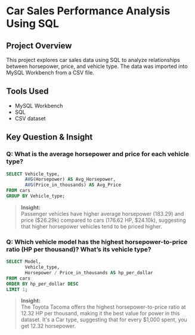 # Car Sales Performance Analysis Using SQL

## Project Overview
This project explores car sales data using SQL to analyze relationships between horsepower, price, and vehicle type. The data was imported into MySQL Workbench from a CSV file.

## Tools Used
- MySQL Workbench
- SQL
- CSV dataset

## Key Question & Insight

### Q: What is the average horsepower and price for each vehicle type?

```sql
SELECT Vehicle_type, 
       AVG(Horsepower) AS Avg_Horsepower, 
       AVG(Price_in_thousands) AS Avg_Price
FROM cars
GROUP BY Vehicle_type;
```

> **Insight:**  
> Passenger vehicles have higher average horsepower (183.29) and price ($26.29k) compared to cars (176.62 HP, $24.10k), suggesting that higher horsepower vehicles tend to be priced higher.

### Q: Which vehicle model has the highest horsepower-to-price ratio (HP per thousand)? What’s its vehicle type?

```sql
SELECT Model, 
       Vehicle_type, 
       Horsepower / Price_in_thousands AS hp_per_dollar
FROM cars
ORDER BY hp_per_dollar DESC
LIMIT 1;
```

> **Insight:**  
> The Toyota Tacoma offers the highest horsepower-to-price ratio at 12.32 HP per thousand, making it the best value for power in this dataset. It's a Car type, suggesting that for every $1,000 spent, you get 12.32 horsepower.
